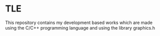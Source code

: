 # TLE
This repository contains my development based works which are made using the C/C++ programming language and using the library graphics.h
